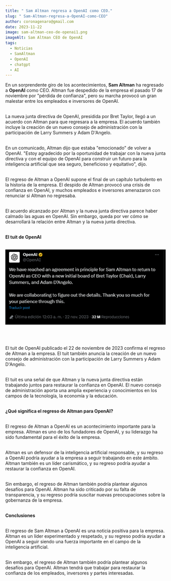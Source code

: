 ```yaml
---
title: " Sam Altman regresa a OpenAI como CEO."
slug: " Sam-Altman-regresa-a-OpenAI-como-CEO"
author: coronagenaro@gmail.com
date: 2023-11-22
image: sam-altman-ceo-de-openai1.png
imageAlt: Sam Altman CEO de OpenAI
tags:
  - Noticias
  - SamAltman
  - OpenAI
  - chatgpt
  - AI
---
```

En un sorprendente giro de los acontecimientos, **Sam Altman** ha regresado a **OpenAI** como CEO. Altman fue despedido de la empresa el pasado 17 de noviembre por "pérdida de confianza", pero su marcha provocó un gran malestar entre los empleados e inversores de OpenAI.<br/><br/>

La nueva junta directiva de OpenAI, presidida por Bret Taylor, llegó a un acuerdo con Altman para que regresara a la empresa. El acuerdo también incluye la creación de un nuevo consejo de administración con la participación de Larry Summers y Adam D'Angelo.<br/><br/>

En un comunicado, Altman dijo que estaba "emocionado" de volver a OpenAI. "Estoy agradecido por la oportunidad de trabajar con la nueva junta directiva y con el equipo de OpenAI para construir un futuro para la inteligencia artificial que sea seguro, beneficioso y equitativo", dijo.<br/><br/>

El regreso de Altman a OpenAI supone el final de un capítulo turbulento en la historia de la empresa. El despido de Altman provocó una crisis de confianza en OpenAI, y muchos empleados e inversores amenazaron con renunciar si Altman no regresaba.<br/><br/>

El acuerdo alcanzado por Altman y la nueva junta directiva parece haber calmado las aguas en OpenAI. Sin embargo, queda por ver cómo se desarrollará la relación entre Altman y la nueva junta directiva.<br/><br/>

**El tuit de OpenAI**<br/><br/>

![](opeai-tuit.png)

<br/><br/>

El tuit de OpenAI publicado el 22 de noviembre de 2023 confirma el regreso de Altman a la empresa. El tuit también anuncia la creación de un nuevo consejo de administración con la participación de Larry Summers y Adam D'Angelo.<br/><br/>

El tuit es una señal de que Altman y la nueva junta directiva están trabajando juntos para restaurar la confianza en OpenAI. El nuevo consejo de administración aporta una amplia experiencia y conocimientos en los campos de la tecnología, la economía y la educación.<br/><br/>

**¿Qué significa el regreso de Altman para OpenAI?**<br/><br/>

El regreso de Altman a OpenAI es un acontecimiento importante para la empresa. Altman es uno de los fundadores de OpenAI, y su liderazgo ha sido fundamental para el éxito de la empresa.<br/><br/>

Altman es un defensor de la inteligencia artificial responsable, y su regreso a OpenAI podría ayudar a la empresa a seguir trabajando en este ámbito. Altman también es un líder carismático, y su regreso podría ayudar a restaurar la confianza en OpenAI.<br/><br/>

Sin embargo, el regreso de Altman también podría plantear algunos desafíos para OpenAI. Altman ha sido criticado por su falta de transparencia, y su regreso podría suscitar nuevas preocupaciones sobre la gobernanza de la empresa.<br/><br/>

**Conclusiones**<br/><br/>

El regreso de Sam Altman a OpenAI es una noticia positiva para la empresa. Altman es un líder experimentado y respetado, y su regreso podría ayudar a OpenAI a seguir siendo una fuerza importante en el campo de la inteligencia artificial.<br/><br/>

Sin embargo, el regreso de Altman también podría plantear algunos desafíos para OpenAI. Altman tendrá que trabajar para restaurar la confianza de los empleados, inversores y partes interesadas.<br/><br/>

<!--EndFragment-->